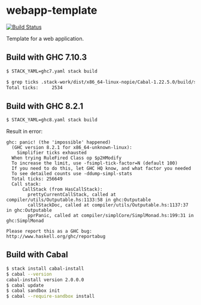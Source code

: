 # webapp-template

[![Build Status](https://travis-ci.org/4e6/webapp-template-hs.svg?branch=master)](https://travis-ci.org/4e6/webapp-template-hs)

Template for a web application.

## Build with GHC 7.10.3

``` bash
$ STACK_YAML=ghc7.yaml stack build

$ grep ticks .stack-work/dist/x86_64-linux-nopie/Cabal-1.22.5.0/build/src/Runner.dump-simpl-stats
Total ticks:     2534

```

## Build with GHC 8.2.1

``` bash
$ STACK_YAML=ghc8.yaml stack build
```

Result in error:

```
ghc: panic! (the 'impossible' happened)
  (GHC version 8.2.1 for x86_64-unknown-linux):
	Simplifier ticks exhausted
  When trying RuleFired Class op $p2HModify
  To increase the limit, use -fsimpl-tick-factor=N (default 100)
  If you need to do this, let GHC HQ know, and what factor you needed
  To see detailed counts use -ddump-simpl-stats
  Total ticks: 256649
  Call stack:
      CallStack (from HasCallStack):
        prettyCurrentCallStack, called at compiler/utils/Outputable.hs:1133:58 in ghc:Outputable
        callStackDoc, called at compiler/utils/Outputable.hs:1137:37 in ghc:Outputable
        pprPanic, called at compiler/simplCore/SimplMonad.hs:199:31 in ghc:SimplMonad

Please report this as a GHC bug:  http://www.haskell.org/ghc/reportabug
```

## Build with Cabal

``` bash
$ stack install cabal-install
$ cabal --version
cabal-install version 2.0.0.0
$ cabal update
$ cabal sandbox init
$ cabal --require-sandbox install
```
